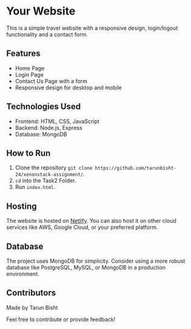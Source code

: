 # Your Website

This is a simple travel website with a responsive design, login/logout functionality and a contact form.

## Features

- Home Page
- Login Page
- Contact Us Page with a form
- Responsive design for desktop and mobile

## Technologies Used

- Frontend: HTML, CSS, JavaScript
- Backend: Node.js, Express
- Database: MongoDB

## How to Run

1. Clone the repository `git clone https://github.com/tarunbisht-24/xenonstack-assignment/`.
2. `cd` into the Task2 Folder.
3. Run `index.html`.

## Hosting

The website is hosted on [Netlify](https://www.netlify.com/). You can also host it on other cloud services like AWS, Google Cloud, or your preferred platform.

## Database

The project uses MongoDB for simplicity. Consider using a more robust database like PostgreSQL, MySQL, or MongoDB in a production environment.

## Contributors

Made by Tarun Bisht

Feel free to contribute or provide feedback!
